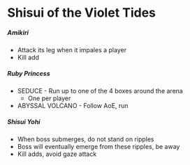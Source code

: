 # Shisui of the Violet Tides

##### Amikiri

- Attack its leg when it impales a player
- Kill add

##### Ruby Princess

- SEDUCE - Run up to one of the 4 boxes around the arena
  - One per player
- ABYSSAL VOLCANO - Follow AoE, run

##### Shisui Yohi

- When boss submerges, do not stand on ripples
- Boss will eventually emerge from these ripples, be away
- Kill adds, avoid gaze attack

